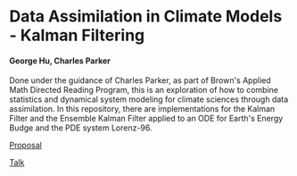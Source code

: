 # Data Assimilation in Climate Models - Kalman Filtering

#### George Hu, Charles Parker

Done under the guidance of Charles Parker, as part of Brown's Applied Math Directed Reading Program, this is an exploration of how to combine statistics and dynamical system modeling for climate sciences through data assimilation. In this repository,
there are implementations for the Kalman Filter and the Ensemble Kalman Filter applied to an ODE for Earth's Energy Budge and the PDE system Lorenz-96.

[Proposal](http://www.dam.brown.edu/drp/proposals/GeorgeHu.pdf)

[Talk](http://www.dam.brown.edu/drp/talks/GeorgeHu.pdf)
